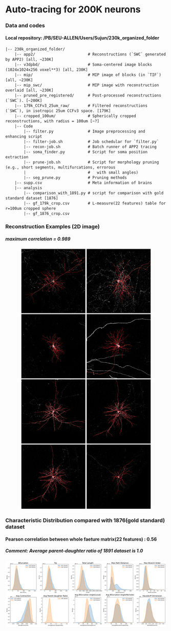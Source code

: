 # Auto-tracing for 200K neurons

### Data and codes
#### Local repository: /PB/SEU-ALLEN/Users/Sujun/230k_organized_folder
```
|-- 230k_organized_folder/
    |-- app2/                       # Reconstructions (`SWC` generated by APP2) [all, ~230K]
    |-- v3dpbd/                     # Soma-centered image blocks (1024x1024x256 voxel**3) [all, 230K]
    |-- mip/                        # MIP image of blocks (in `TIF`) [all, ~230K]
    |-- mip_swc/                    # MIP image with reconstruction overlaid [all, ~230K]
    |-- pruned_pre_registered/      # Post-processed reconstructions (`SWC`). [~200K]
    |-- 179k_CCFv3_25um_raw/        # Filtered reconstructions (`SWC`), in isotropic 25um CCFv3 space. [179K]
    |-- cropped_100um/              # Spherically cropped reconstructions, with radius = 100um [~?]
    |-- Code
        |-- filter.py               # Image preprocessing and enhancing script
        |-- filter-job.sh           # Job schedular for `filter.py`
        |-- recon-job.sh            # Batch runner of APP2 tracing
        |-- soma_finder.py          # Script for soma position extraction
        |-- prune-job.sh            # Script for morphology pruning (e.g., short segments, multifurcations, errorous
        |                           #   with small angles)
        |-- seg_prune.py            # Pruning methods
    |-- supp.csv                    # Meta information of brains
    |-- analysis
        |-- comparison_with_1891.py # script for comparison with gold standard dataset [1876]
        |-- gf_179k_crop.csv        # L-measure(22 features) table for r=100um cropped sphere
        |-- gf_1876_crop.csv        
```

### Reconstruction Examples (2D image)
##### maximum correlation = 0.989
<div class="1" align='center'>
    <img src="https://github.com/SEU-ALLEN-codebase/BrainParcellation/blob/main/reconstruction/figures/mip_examples/5749_4916_4542.png" width=200/><b>  <b/>
    <img src="https://github.com/SEU-ALLEN-codebase/BrainParcellation/blob/main/reconstruction/figures/mip_examples/5996_8205_3698.png" width=200/><b>  <b/>
    <img src="https://github.com/SEU-ALLEN-codebase/BrainParcellation/blob/main/reconstruction/figures/mip_examples/9517_8249_6626.png" width=200/><b>  <b/>
    <img src="https://github.com/SEU-ALLEN-codebase/BrainParcellation/blob/main/reconstruction/figures/mip_examples/9970_10457_5550.png" width=200/>
</div>
<div class="2" align='center'>
    <img src="https://github.com/SEU-ALLEN-codebase/BrainParcellation/blob/main/reconstruction/figures/mip_examples/17601_2198_4862.png" width=200/><b>  <b/>
    <img src="https://github.com/SEU-ALLEN-codebase/BrainParcellation/blob/main/reconstruction/figures/mip_examples/19014_2874_4233.png" width=200/><b>  <b/>
    <img src="https://github.com/SEU-ALLEN-codebase/BrainParcellation/blob/main/reconstruction/figures/mip_examples/19014_2874_4233.png" width=200/><b>  <b/>
    <img src="https://github.com/SEU-ALLEN-codebase/BrainParcellation/blob/main/reconstruction/figures/mip_examples/23627_4542_5025.png" width=200/>
</div>


### Characteristic Distribution compared with 1876(gold standard) dataset
#### Pearson correlation between whole faeture matrix(22 features) : 0.56
##### Comment: Average parent-daughter ratio of 1891 dataset is 1.0
![image](https://github.com/SEU-ALLEN-codebase/BrainParcellation/blob/main/reconstruction/figures/1891_comparison.png)
